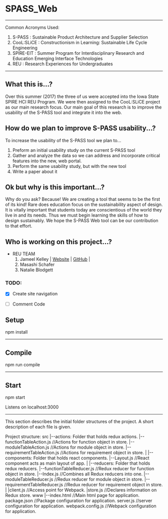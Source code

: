 # SPASS_Web
---
Common Acronyms Used:
1. S-PASS : Sustainable Product Architecture and Supplier Selection
2. CooL:SLiCE : Constructionism in Learning: Sustainable Life Cycle Engineering
3. SPIRE-EIT : Summer Program for Interdisciplinary Research and Education Emerging Interface Technologies
4. REU : Research Experiences for Undergraduates
---
## What this is...?
Over this summer (2017) the three of us were accepted into the Iowa State SPIRE HCI REU Program. We were then assigned to the CooL:SLiCE project as our main research focus. Our main goal of this research is to improve the usability of the S-PASS tool and integrate it into the web.

## How do we plan to improve S-PASS usability...?
To increase the usability of the S-PASS tool we plan to...
1. Preform an initial usability study on the current S-PASS tool
2. Gather and analyze the data so we can address and incorporate critical features into the new, web portal.
3. Perform the same usability study, but with the new tool
4. Write a paper about it

## Ok but why is this important...?
Why do you ask? Because! We are creating a tool that seems to be the first of its kind! Rare does education focus on the sustainability aspect of design. It is vitally important that students today are conscientious of the world they live in and its needs. Thus we must begin learning the skills of how to design sustainably. We hope the S-PASS Web tool can be our contribution to that effort.

## Who is working on this project...?
* REU TEAM
  1. Jameel Kelley | [Website][1] | [GitHub][2] |
  2. Masashi Schafer
  3. Natalie Blodgett

### TODO:
- [x] Create site navigation
- [ ] Comment Code



[1]: https://jamkelley22.github.io/
[2]: https://github.com/JamKelley22



Setup
---
npm install

--------------------------------------------------------------------------------

Compile
---
npm run compile

--------------------------------------------------------------------------------

Start
---
npm start

Listens on localhost:3000

--------------------------------------------------------------------------------
This section describes the initial folder structures of the project. A short
description of each file is given.

Project structure:
src
|--actions: Folder that holds redux actions.
  |--functionTableAction.js     //Actions for function object in store.
  |--moduleTableAction.js       //Actions for module object in store.
  |--requirementTableAction.js  //Actions for requirement object in store.
  |
|--components: Folder that holds react components.
  |--Layout.js                  //React component acts as main layout of app.
  |
|--reducers: Folder that holds redux reducers.
  |--functionTableReducer.js    //Redux reducer for function object in store.
  |--Index.js                   //Combines all Redux reducers into one.
  |--moduleTableReducer.js      //Redux reducer for module object in store.
  |--requirementTableReducer.js //Redux reducer for requirement object in store.
  |
|client.js                      //Access point for Webpack.
|store.js                       //Declares information on Redux store.
www
|--index.html                   //Main html page for application.
package.json                    //Package configuration for application.
server.js                       //server configuration for application.
webpack.config.js               //Webpack configuration for application.
